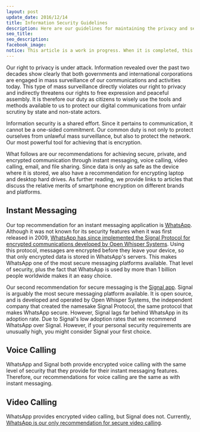 ```yaml
---
layout: post
update_date: 2016/12/14
title: Information Security Guidelines
description: Here are our guidelines for maintaining the privacy and security of our digital communications, including a list of recommended apps and tools.
seo_title:
seo_description:
facebook_image:
notice: This article is a work in progress. When it is completed, this notice will be removed.
---
```


Our right to privacy is under attack. Information revealed over the past two decades show clearly that both governments and international corporations are engaged in mass surveillance of our communications and activities today. This type of mass surveillance directly violates our right to privacy and indirectly threatens our rights to free expression and peaceful assembly. It is therefore our duty as citizens to wisely use the tools and methods available to us to protect our digital communications from unfair scrutiny by state and non-state actors.

Information security is a shared effort. Since it pertains to communication, it cannot be a one-sided commitment. Our common duty is not only to protect ourselves from unlawful mass surveillance, but also to protect the network. Our most powerful tool for achieving that is encryption.

What follows are our recommendations for achieving secure, private, and encrypted communication through instant messaging, voice calling, video calling, email, and file sharing. Since data is only as safe as the device where it is stored, we also have a recommendation for encrypting laptop and desktop hard drives. As further reading, we provide links to articles that discuss the relative merits of smartphone encryption on different brands and platforms.

## Instant Messaging

Our top recommendation for an instant messaging application is [WhatsApp](https://www.whatsapp.com/download/). Although it was not known for its security features when it was first released in 2009, [WhatsApp has since implemented the Signal Protocol for encrypted communications developed by Open Whisper Systems](https://whispersystems.org/blog/whatsapp-complete/). Using this protocol, messages are encrypted before they leave your device, so that only encrypted data is stored in WhatsApp's servers. This makes WhatsApp one of the most secure messaging platforms available. That level of security, plus the fact that WhatsApp is used by more than 1 billion people worldwide makes it an easy choice.

Our second recommendation for secure messaging is the [Signal app](https://whispersystems.org/). Signal is arguably the most secure messaging platform available. It is open source, and is developed and operated by Open Whisper Systems, the independent company that created the namesake Signal Protocol, the same protocol that makes WhatsApp secure. However, Signal lags far behind WhatsApp in its adoption rate. Due to Signal's low adoption rates that we recommend WhatsApp over Signal. However, if your personal security requirements are unusually high, you might consider Signal your first choice.

## Voice Calling

WhatsApp and Signal both provide encrypted voice calling with the same level of security that they provide for their instant messaging features. Therefore, our recommendations for voice calling are the same as with instant messaging.

## Video Calling

WhatsApp provides encrypted video calling, but Signal does not. Currently, [WhatsApp is our only recommendation for secure video calling](https://nakedsecurity.sophos.com/2016/11/16/whatsapp-tightens-user-privacy-with-encrypted-video-calls/).
